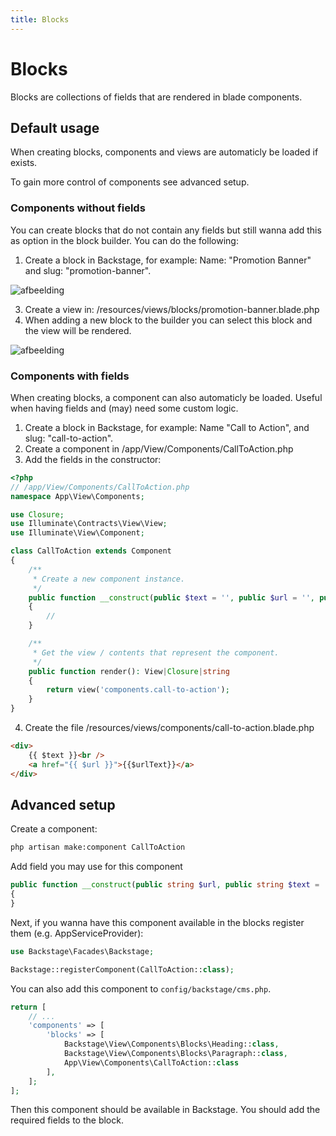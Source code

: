 ```yaml
---
title: Blocks
---
```


# Blocks

Blocks are collections of fields that are rendered in blade components.

## Default usage

When creating blocks, components and views are automaticly be loaded if exists.

To gain more control of components see advanced setup.

### Components without fields

You can create blocks that do not contain any fields but still wanna add this as option in the block builder. You can do the following:

1. Create a block in Backstage, for example: Name: "Promotion Banner" and slug: "promotion-banner".

![afbeelding](https://github.com/user-attachments/assets/ad526b50-799d-4f87-9b71-d9aa963db4c8)

3. Create a view in: /resources/views/blocks/promotion-banner.blade.php
4. When adding a new block to the builder you can select this block and the view will be rendered.

![afbeelding](https://github.com/user-attachments/assets/3d3f9c6b-8778-4627-ace2-8c6bed0beca6)

### Components with fields

When creating blocks, a component can also automaticly be loaded. Useful when having fields and (may) need some custom logic.

1. Create a block in Backstage, for example: Name "Call to Action", and slug: "call-to-action".
2. Create a component in /app/View/Components/CallToAction.php
3. Add the fields in the constructor:
```php
<?php
// /app/View/Components/CallToAction.php
namespace App\View\Components;

use Closure;
use Illuminate\Contracts\View\View;
use Illuminate\View\Component;

class CallToAction extends Component
{
    /**
     * Create a new component instance.
     */
    public function __construct(public $text = '', public $url = '', public $urlText = '')
    {
        //
    }

    /**
     * Get the view / contents that represent the component.
     */
    public function render(): View|Closure|string
    {
        return view('components.call-to-action');
    }
}
```
4. Create the file /resources/views/components/call-to-action.blade.php
```html
<div>
    {{ $text }}<br />
    <a href="{{ $url }}">{{$urlText}}</a>
</div>
```

## Advanced setup

Create a component:

```bash
php artisan make:component CallToAction
```

Add field you may use for this component
```php
public function __construct(public string $url, public string $text = 'Click me')
{
}
```

Next, if you wanna have this component available in the blocks register them (e.g. AppServiceProvider):

```php
use Backstage\Facades\Backstage;

Backstage::registerComponent(CallToAction::class);
```

You can also add this component to `config/backstage/cms.php`.

```php
return [
    // ...
    'components' => [
        'blocks' => [
            Backstage\View\Components\Blocks\Heading::class,
            Backstage\View\Components\Blocks\Paragraph::class,
            App\View\Components\CallToAction::class
        ],
    ];
];
```

Then this component should be available in Backstage. You should add the required fields to the block.
